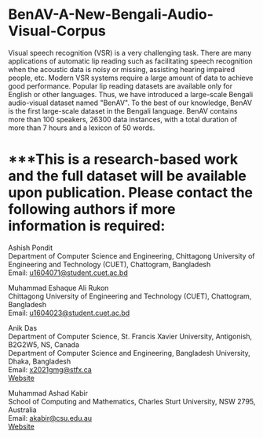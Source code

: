 # BenAV-A-New-Bengali-Audio-Visual-Corpus
Visual speech recognition (VSR) is a very challenging task. There are many applications of automatic lip reading such as facilitating speech recognition when the acoustic data is noisy or missing, assisting hearing impaired people, etc. Modern VSR systems require a large amount of data to achieve good performance. Popular lip reading datasets are available only for English or other languages. Thus, we have introduced a large-scale Bengali audio-visual dataset named "BenAV". To the best of our knowledge, BenAV is the first large-scale dataset in the Bengali language. BenAV contains more than 100 speakers, 26300 data instances, with a total duration of more than 7 hours and a lexicon of 50 words.


# ***This is a research-based work and the full dataset will be available upon publication. Please contact the following authors if more information is required:<br />

Ashish Pondit<br />
Department of Computer Science and Engineering, Chittagong University of Engineering and Technology (CUET), Chattogram, Bangladesh<br />
Email: u1604071@student.cuet.ac.bd

Muhammad Eshaque Ali Rukon<br />
Chittagong University of Engineering and Technology (CUET), Chattogram, Bangladesh<br />
Email: u1604023@student.cuet.ac.bd

Anik Das<br />
Department of Computer Science, St. Francis Xavier University, Antigonish, B2G2W5, NS, Canada<br />
Department of Computer Science and Engineering, Bangladesh University, Dhaka, Bangladesh<br />
Email: x2021gmg@stfx.ca<br />
[Website](https://sites.google.com/view/anik-das)

Muhammad Ashad Kabir<br />
School of Computing and Mathematics, Charles Sturt University, NSW 2795, Australia<br />
Email: akabir@csu.edu.au<br />
[Website](https://researchoutput.csu.edu.au/en/persons/akabircsueduau)
